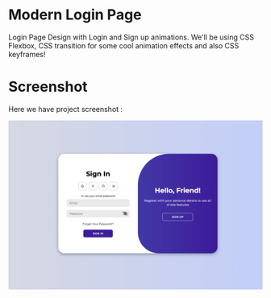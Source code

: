# Modern Login Page
Login Page Design with Login and Sign up animations. We'll be using CSS Flexbox, CSS  transition for some cool animation effects and also CSS keyframes!

# Screenshot
Here we have project screenshot :

![login-modern](Screenshot.png)
